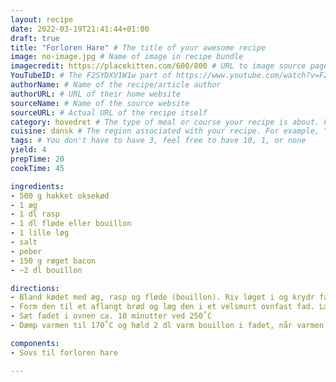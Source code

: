 ```yaml
---
layout: recipe
date: 2022-03-19T21:41:44+01:00
draft: true
title: "Forloren Hare" # The title of your awesome recipe
image: no-image.jpg # Name of image in recipe bundle
imagecredit: https://placekitten.com/600/800 # URL to image source page, website, or creator
YouTubeID: # The F2SYDXV1W1w part of https://www.youtube.com/watch?v=F2SYDXV1W1w
authorName: # Name of the recipe/article author
authorURL: # URL of their home website
sourceName: # Name of the source website
sourceURL: # Actual URL of the recipe itself
category: hovedret # The type of meal or course your recipe is about. For example: "dinner", "entree", or "dessert".
cuisine: dansk # The region associated with your recipe. For example, "French", Mediterranean", or "American".
tags: # You don't have to have 3, feel free to have 10, 1, or none
yield: 4
prepTime: 20
cookTime: 45

ingredients:
- 500 g hakket oksekød
- 1 æg
- 1 dl rasp
- 1 dl fløde eller bouillon
- 1 lille løg
- salt
- peber
- 150 g røget bacon
- ~2 dl bouillon

directions:
- Bland kødet med æg, rasp og fløde (bouillon). Riv løget i og krydr farsen med salt og peber.
- Form den til et aflangt brød og læg den i et velsmurt ovnfast fad. Læg vaconskiverne over kødet.
- Sæt fadet i ovnen ca. 10 minutter ved 250˚C
- Dæmp varmen til 170˚C og hæld 2 dl varm bouillon i fadet, når varmen *er* dalet, ellers fordamper den omgående. Lad "haren" stege videre ca. 20 minutter. Dryp af og til med stegeskyen. Fjern baconskiverne, så "haren" kan tage ensartet farve, yderligere 10 min.

components:
- Sovs til forloren hare

---
```

